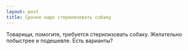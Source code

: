 ```yaml
---
layout: post 
title: Срочно надо стерилизовать собаку 
--- 
```

Товарищи, помогите, требуется стерилизовать собаку. Желательно побыстрее и подешевле. Есть варианты?